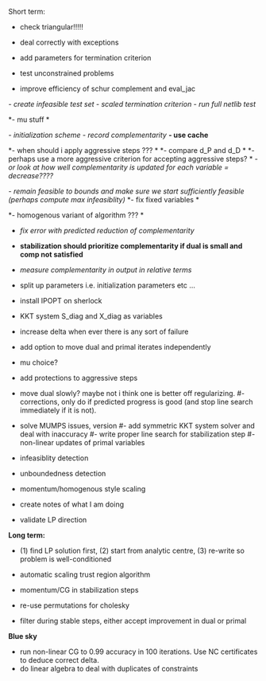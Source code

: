 Short term:

- check triangular!!!!!

- deal correctly with exceptions
- add parameters for termination criterion
- test unconstrained problems
- improve efficiency of schur complement and eval_jac

*- create infeasible test set*
*- scaled termination criterion*
*- run full netlib test*

*- mu stuff *

*- initialization scheme*
*- record complementarity*
**- use cache**


*- when should i apply aggressive steps ??? *
*- compare d_P and d_D *
*- perhaps use a more aggressive criterion for accepting aggressive steps? *
*- or look at how well complementarity is updated for each variable = decrease????*

*- remain feasible to bounds and make sure we start sufficiently feasible (perhaps compute max infeasiblity)*
*- fix fixed variables *

*- homogenous variant of algorithm ??? *

- *fix error with predicted reduction of complementarity*
- **stabilization should prioritize complementarity if dual is small and comp not satisfied**
- *measure complementarity in output in relative terms*

- split up parameters i.e. initialization parameters etc ...

- install IPOPT on sherlock


- KKT system S_diag and X_diag as variables

- increase delta when ever there is any sort of failure


- add option to move dual and primal iterates independently

- mu choice?

- add protections to aggressive steps
- move dual slowly? maybe not i think one is better off regularizing.
#- corrections, only do if predicted progress is good (and stop line search immediately if it is not).
- solve MUMPS issues, version
#- add symmetric KKT system solver and deal with inaccuracy
#- write proper line search for stabilization step
#- non-linear updates of primal variables
- infeasiblity detection
- unboundedness detection
- momentum/homogenous style scaling

- create notes of what I am doing
- validate LP direction

**Long term:**
- (1) find LP solution first, (2) start from analytic centre, (3) re-write so problem is well-conditioned

- automatic scaling trust region algorithm

- momentum/CG in stabilization steps

- re-use permutations for cholesky
- filter during stable steps, either accept improvement in dual or primal

**Blue sky**
- run non-linear CG to 0.99 accuracy in 100 iterations. Use NC certificates to deduce correct delta.
- do linear algebra to deal with duplicates of constraints
